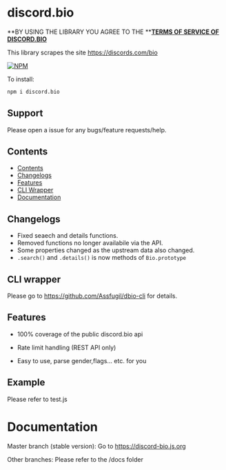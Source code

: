 # discord.bio

**BY USING THE LIBRARY YOU AGREE TO THE **[**TERMS OF SERVICE OF DISCORD.BIO**](https://discord.bio/terms)

This library scrapes the site https://discords.com/bio

[![NPM](https://nodei.co/npm/discord.bio.png?downloads=true&downloadRank=true&stars=true)](https://nodei.co/npm/discord.bio/)

To install: 

```bash
npm i discord.bio 
```

## Support
Please open a issue for any bugs/feature requests/help.

## Contents
- [Contents](#Contents)
- [Changelogs](#Changelogs)
- [Features](#Features)
- [CLI Wrapper](#CLI-wrapper)
- [Documentation](#Documentation)
## Changelogs

- Fixed seaech and details functions.
- Removed functions no longer availabile via the API.
- Some properties changed as the upstream data also changed.
- `.search()` and `.details()` is now methods of `Bio.prototype`

## CLI wrapper

Please go to https://github.com/Assfugil/dbio-cli for details.

## Features

- 100% coverage of the public discord.bio api

- Rate limit handling (REST API only)

- Easy to use, parse gender,flags... etc. for you

## Example
Please refer to test.js

# Documentation

Master branch (stable version): Go to https://discord-bio.js.org

Other branches: Please refer to the /docs folder
